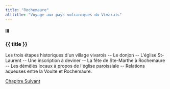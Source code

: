 ```yaml
---
title: "Rochemaure"
alttitle: "Voyage aux pays volcaniques du Vivarais"
---
```


#### III

### {{ title }}

<div id="tltr">

Les trois étapes historiques d'un village vivarois -- Le donjon -- L'église
St-Laurent -- Une inscription à deviner -- La fête de Ste-Marthe à Rochemaure --
Les démêlés locaux à propos de l'église paroissiale -- Relations aqueuses entre
la Voulte et Rochemaure.

</div>

<div id="next">

[Chapitre Suivant](04.html)

</div>

